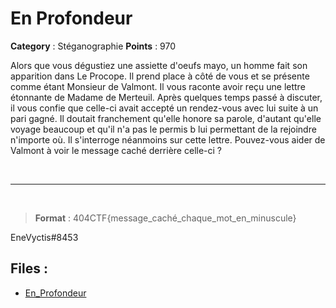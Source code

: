 # En Profondeur

**Category** : Stéganographie
**Points** : 970

Alors que vous dégustiez une assiette d'oeufs mayo, un homme fait son apparition dans Le Procope. Il prend place à côté de vous et se présente comme étant Monsieur de Valmont. Il vous raconte avoir reçu une lettre étonnante de Madame de Merteuil. Après quelques temps passé à discuter, il vous confie que celle-ci avait accepté un rendez-vous avec lui suite à un pari gagné. Il doutait franchement qu'elle honore sa parole, d'autant qu'elle voyage beaucoup et qu'il n'a pas le permis b lui permettant de la rejoindre n'importe où. Il s'interroge néanmoins sur cette lettre. Pouvez-vous aider de Valmont à voir le message caché derrière celle-ci ?

<p class="space">&nbsp;</p>

***
<p class="space">&nbsp;</p>

>**Format** : 404CTF{message_caché_chaque_mot_en_minuscule}

<div class="author">EneVyctis#8453</div>

## Files : 
 - [En_Profondeur](./En_Profondeur)


